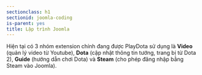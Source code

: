 ```yaml
---
sectionclass: h1
sectionid: joomla-coding
is-parent: yes
title: Lập trình Joomla
---
```


Hiện tại có 3 nhóm extension chính đang được PlayDota sử dụng là **Video** (quản lý video từ Youtube), **Dota** (cập nhật thông tin tướng, trang bị từ Dota 2), **Guide** (hướng dẫn chơi Dota) và **Steam** (cho phép đăng nhập bằng Steam vào Joomla). 

